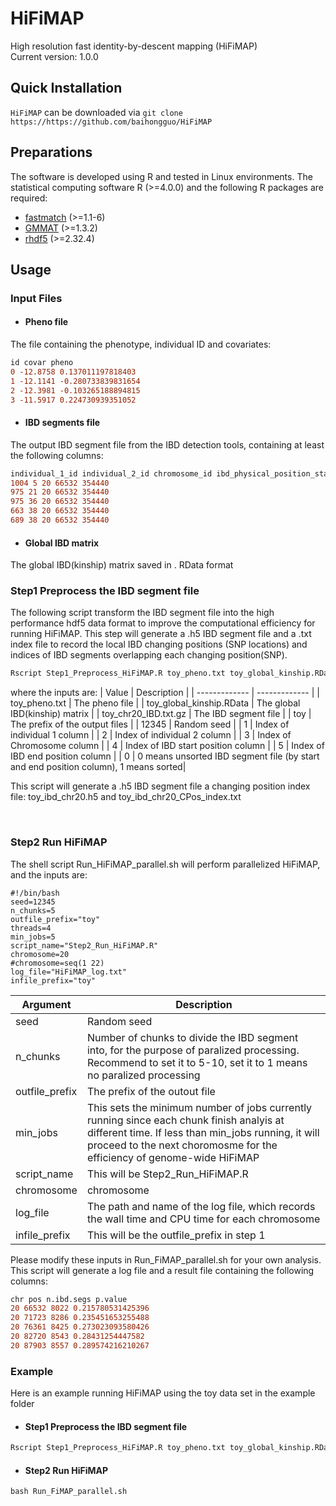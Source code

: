 # HiFiMAP
High resolution fast identity-by-descent mapping (HiFiMAP)
<br />
Current version: 1.0.0

## Quick Installation 

`HiFiMAP` can be downloaded via `git clone https://https://github.com/baihongguo/HiFiMAP`

## Preparations
The software is developed using R and tested in Linux environments. The statistical computing software R (>=4.0.0) and the following R packages are required:
* [fastmatch](https://cran.r-project.org/web/packages/fastmatch/index.html) (>=1.1-6)
* [GMMAT](https://cran.r-project.org/web/packages/GMMAT/index.html) (>=1.3.2)
* [rhdf5](https://github.com/grimbough/rhdf5) (>=2.32.4)

## Usage
### Input Files
* #### Pheno file
The file containing the phenotype, individual ID and covariates:
```diff 
id covar pheno
0 -12.8758 0.137011197818403
1 -12.1141 -0.280733839831654
2 -12.3981 -0.103265188894815
3 -11.5917 0.224730939351052
```

* #### IBD segments file
The output IBD segment file from the IBD detection tools, containing at least the following columns:
```diff 
individual_1_id individual_2_id chromosome_id ibd_physical_position_start ibd_physical_position_end
1004 5 20 66532 354440
975 21 20 66532 354440
975 36 20 66532 354440
663 38 20 66532 354440
689 38 20 66532 354440
```


* #### Global IBD matrix
The global IBD(kinship) matrix saved in . RData format



### Step1 Preprocess the IBD segment file
The following script transform the IBD segment file into the high performance hdf5 data format to improve the computational efficiency for running HiFiMAP. This step will generate a .h5 IBD segment file and a .txt index file to record the local IBD changing positions (SNP locations) and indices of IBD segments overlapping each changing position(SNP).

```diff 
Rscript Step1_Preprocess_HiFiMAP.R toy_pheno.txt toy_global_kinship.RData toy_chr20_IBD.txt.gz toy 12345 1 2 3 4 5 0
```
where the inputs are:
| Value  | Description |
| ------------- | ------------- |
| toy_pheno.txt | The pheno file |
| toy_global_kinship.RData  | The global IBD(kinship) matrix  |
| toy_chr20_IBD.txt.gz  | The IBD segment file  |
| toy  | The prefix of the output files  |
| 12345  | Random seed  |
| 1 | Index of individual 1 column |
| 2 | Index of individual 2 column |
| 3 | Index of Chromosome column |
| 4 | Index of IBD start position column |
| 5 | Index of IBD end position column |
| 0 | 0 means unsorted IBD segment file (by start and end position column), 1 means sorted|

This script will generate a .h5 IBD segment file a changing position index file: toy_ibd_chr20.h5 and toy_ibd_chr20_CPos_index.txt

<br />

### Step2 Run HiFiMAP
The shell script Run_HiFiMAP_parallel.sh will perform parallelized HiFiMAP, and the inputs are:

```
#!/bin/bash
seed=12345
n_chunks=5
outfile_prefix="toy"
threads=4
min_jobs=5
script_name="Step2_Run_HiFiMAP.R"
chromosome=20 
#chromosome=seq(1 22) 
log_file="HiFiMAP_log.txt"
infile_prefix="toy"

```
| Argument  | Description |
| ------------- | ------------- |
| seed  | Random seed  |
| n_chunks  | Number of chunks to divide the IBD segment into, for the purpose of paralized processing. Recommend to set it to 5-10, set it to 1 means no paralized processing |
| outfile_prefix | The prefix of the outout file |
| min_jobs | This sets the minimum number of jobs currently running since each chunk finish analyis at different time. If less than min_jobs running, it will proceed to the next choromosme for the efficiency of genome-wide HiFiMAP |
| script_name | This will be Step2_Run_HiFiMAP.R|
| chromosome | chromosome |
| log_file | The path and name of the log file, which records the wall time and CPU time for each chromosome |
| infile_prefix | This will be the outfile_prefix in step 1 |

Please modify these inputs in Run_FiMAP_parallel.sh for your own analysis. This script will generate a log file and a result file containing the following columns:
```diff 
chr pos n.ibd.segs p.value
20 66532 8022 0.215780531425396
20 71723 8286 0.235451653255488
20 76361 8425 0.273023093580426
20 82720 8543 0.28431254447582
20 87903 8557 0.289574216210267
```

### Example
Here is an example running HiFiMAP using the toy data set in the example folder
* #### Step1 Preprocess the IBD segment file
```diff 
Rscript Step1_Preprocess_HiFiMAP.R toy_pheno.txt toy_global_kinship.RData toy_chr20_IBD.txt.gz toy 12345 20 1 2 3 4 5 0
```

* #### Step2 Run HiFiMAP
```diff 
bash Run_FiMAP_parallel.sh
```
